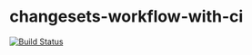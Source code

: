 # changesets-workflow-with-ci

[![Build Status](https://travis-ci.com/mjefi/changesets-workflow-with-ci.svg?branch=master)](https://travis-ci.com/mjefi/changesets-workflow-with-ci)
